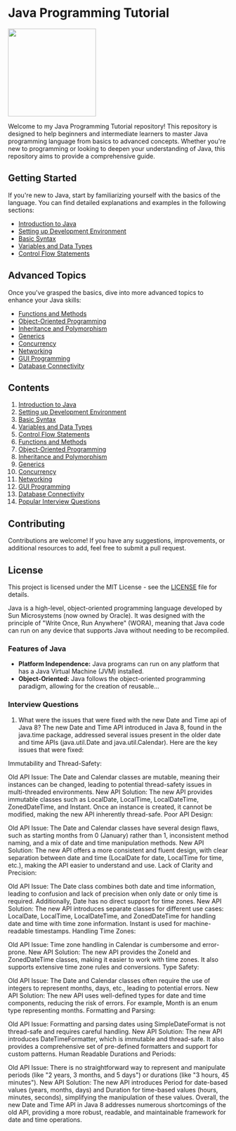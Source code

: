 # Java Programming Tutorial

<img src="https://1000logos.net/wp-content/uploads/2020/09/Java-Logo.png" width="200">

Welcome to my Java Programming Tutorial repository! This repository is designed to help beginners and intermediate learners to master Java programming language from basics to advanced concepts. Whether you're new to programming or looking to deepen your understanding of Java, this repository aims to provide a comprehensive guide.

## Getting Started

If you're new to Java, start by familiarizing yourself with the basics of the language. You can find detailed explanations and examples in the following sections:

- [Introduction to Java](#introduction-to-java)
- [Setting up Development Environment](#setting-up-development-environment)
- [Basic Syntax](#basic-syntax)
- [Variables and Data Types](#variables-and-data-types)
- [Control Flow Statements](#control-flow-statements)

## Advanced Topics

Once you've grasped the basics, dive into more advanced topics to enhance your Java skills:

- [Functions and Methods](#functions-and-methods)
- [Object-Oriented Programming](#object-oriented-programming)
- [Inheritance and Polymorphism](#inheritance-and-polymorphism)
- [Generics](#generics)
- [Concurrency](#concurrency)
- [Networking](#networking)
- [GUI Programming](#gui-programming)
- [Database Connectivity](#database-connectivity)

## Contents

1. [Introduction to Java](#introduction-to-java)
2. [Setting up Development Environment](#setting-up-development-environment)
3. [Basic Syntax](#basic-syntax)
4. [Variables and Data Types](#variables-and-data-types)
5. [Control Flow Statements](#control-flow-statements)
6. [Functions and Methods](#functions-and-methods)
7. [Object-Oriented Programming](#object-oriented-programming)
8. [Inheritance and Polymorphism](#inheritance-and-polymorphism)
9. [Generics](#generics)
10. [Concurrency](#concurrency)
11. [Networking](#networking)
12. [GUI Programming](#gui-programming)
13. [Database Connectivity](#database-connectivity)
14. [Popular Interview Questions](#interview-questions)

## Contributing

Contributions are welcome! If you have any suggestions, improvements, or additional resources to add, feel free to submit a pull request. 

## License

This project is licensed under the MIT License - see the [LICENSE](LICENSE) file for details.


Java is a high-level, object-oriented programming language developed by Sun Microsystems (now owned by Oracle). It was designed with the principle of "Write Once, Run Anywhere" (WORA), meaning that Java code can run on any device that supports Java without needing to be recompiled.

### Features of Java

- **Platform Independence:** Java programs can run on any platform that has a Java Virtual Machine (JVM) installed.
- **Object-Oriented:** Java follows the object-oriented programming paradigm, allowing for the creation of reusable...

### Interview Questions
1. What were the issues that were fixed with the new Date and Time api of Java 8?
   The new Date and Time API introduced in Java 8, found in the java.time package, addressed several issues present in the older date and time APIs (java.util.Date and java.util.Calendar). Here are the key issues that were fixed:

Immutability and Thread-Safety:

Old API Issue: The Date and Calendar classes are mutable, meaning their instances can be changed, leading to potential thread-safety issues in multi-threaded environments.
New API Solution: The new API provides immutable classes such as LocalDate, LocalTime, LocalDateTime, ZonedDateTime, and Instant. Once an instance is created, it cannot be modified, making the new API inherently thread-safe.
Poor API Design:

Old API Issue: The Date and Calendar classes have several design flaws, such as starting months from 0 (January) rather than 1, inconsistent method naming, and a mix of date and time manipulation methods.
New API Solution: The new API offers a more consistent and fluent design, with clear separation between date and time (LocalDate for date, LocalTime for time, etc.), making the API easier to understand and use.
Lack of Clarity and Precision:

Old API Issue: The Date class combines both date and time information, leading to confusion and lack of precision when only date or only time is required. Additionally, Date has no direct support for time zones.
New API Solution: The new API introduces separate classes for different use cases: LocalDate, LocalTime, LocalDateTime, and ZonedDateTime for handling date and time with time zone information. Instant is used for machine-readable timestamps.
Handling Time Zones:

Old API Issue: Time zone handling in Calendar is cumbersome and error-prone.
New API Solution: The new API provides the ZoneId and ZonedDateTime classes, making it easier to work with time zones. It also supports extensive time zone rules and conversions.
Type Safety:

Old API Issue: The Date and Calendar classes often require the use of integers to represent months, days, etc., leading to potential errors.
New API Solution: The new API uses well-defined types for date and time components, reducing the risk of errors. For example, Month is an enum type representing months.
Formatting and Parsing:

Old API Issue: Formatting and parsing dates using SimpleDateFormat is not thread-safe and requires careful handling.
New API Solution: The new API introduces DateTimeFormatter, which is immutable and thread-safe. It also provides a comprehensive set of pre-defined formatters and support for custom patterns.
Human Readable Durations and Periods:

Old API Issue: There is no straightforward way to represent and manipulate periods (like "2 years, 3 months, and 5 days") or durations (like "3 hours, 45 minutes").
New API Solution: The new API introduces Period for date-based values (years, months, days) and Duration for time-based values (hours, minutes, seconds), simplifying the manipulation of these values.
Overall, the new Date and Time API in Java 8 addresses numerous shortcomings of the old API, providing a more robust, readable, and maintainable framework for date and time operations.
